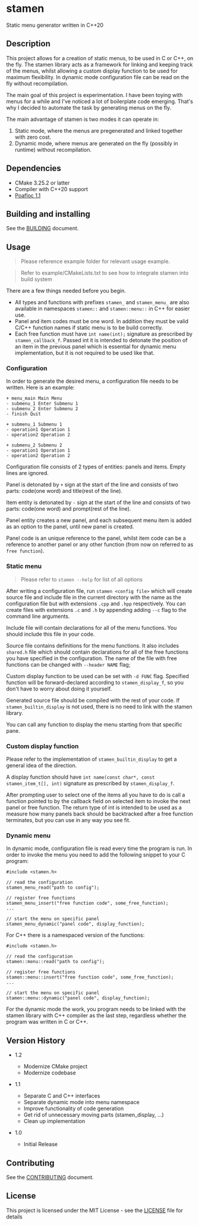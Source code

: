 # stamen

Static menu generator written in C++20

## Description

This project allows for a creation of static menus, to be used in C or C++, on
the fly. The stamen library acts as a framework for linking and keeping track
of the menus, whilst allowing a custom display function to be used for maximum
flexibility. In dynamic mode configuration file can be read on the fly without
recompilation.

The main goal of this project is experimentation. I have been toying with menus
for a while and I've noticed a lot of boilerplate code emerging.  That's why I
decided to automate the task by generating menus on the fly.

The main advantage of stamen is two modes it can operate in:
1) Static mode, where the menus are pregenerated and linked together with zero cost.
2) Dynamic mode, where menus are generated on the fly (possibly in runtime) without recompilation.


## Dependencies

* CMake 3.25.2 or latter
* Compiler with C++20 support
* [Poafloc 1.1](https://github.com/DimitrijeDobrota/poafloc)


## Building and installing

See the [BUILDING](BUILDING.md) document.


## Usage

> Please reference example folder for relevant usage example.

> Refer to example/CMakeLists.txt to see how to integrate stamen into build system

There are a few things needed before you begin.

* All types and functions with prefixes `stamen_` and `stamen_menu_` are also
available in namespaces `stamen::` and `stamen::menu::` in C++ for easier use.
* Panel and item codes must be one word. In addition they must be valid C/C++
function names if static menu is to be build correctly.
* Each free function must have `int name(int);` signature as prescribed by
`stamen_callback_f`. Passed int it is intended to detonate the position of an
item in the previous panel which is essential for dynamic menu implementation,
but it is not required to be used like that.

### Configuration

In order to generate the desired menu, a configuration file needs to be
written. Here is an example:
```
+ menu_main Main Menu
- submenu_1 Enter Submenu 1
- submenu_2 Enter Submenu 2
- finish Quit

+ submenu_1 Submenu 1
- operation1 Operation 1
- operation2 Operation 2

+ submenu_2 Submenu 2
- operation1 Operation 1
- operation2 Operation 2
```

Configuration file consists of 2 types of entities: panels and items. Empty
lines are ignored.

Panel is detonated by `+` sign at the start of the line and consists of two
parts: code(one word) and title(rest of the line).

Item entity is detonated by `-` sign at the start of the line and consists of
two parts: code(one word) and prompt(rest of the line).

Panel entity creates a new panel, and each subsequent menu item is added as an
option to the panel, until new panel is created.

Panel code is an unique reference to the panel, whilst item code can be a
reference to another panel or any other function (from now on referred to as
`free function`).


### Static menu

> Please refer to `stamen --help` for list of all options

After writing a configuration file, run `stamen <config file>` which
will create source file and include file in the current directory with the name
as the configuration file but with extensions `.cpp` and `.hpp` respectively.
You can create  files with extensions `.c` and `.h` by appending adding `--c`
flag to the command line arguments.

Include file will contain declarations for all of the menu functions. You
should include this file in your code.

Source file contains definitions for the menu functions. It also includes
`shared.h` file which should contain declarations for all of the free functions
you have specified in the configuration. The name of the file with free functions
can be changed with `--header NAME` flag;

Custom display function to be used can be set with `-d FUNC` flag. Specified
function will be forward-declared according to `stamen_display_f`, so you
don't have to worry about doing it yourself.

Generated source file should be compiled with the rest of your code. If 
`stamen_builtin_display` is not used, there is no need to link with the stamen library.

You can call any function to display the menu starting from that specific pane.


### Custom display function

Please refer to the implementation of `stamen_builtin_display` to get a general
idea of the direction.

A display function should have `int name(const char*, const stamen_item_t[], int)`
signature as prescribed by `stamen_display_f`.

After prompting user to select one of the items all you have to do is call a
function pointed to by the callback field on selected item to invoke the next
panel or free function. The return type of int is intended to be used as a
measure how many panels back should be backtracked after a free function
terminates, but you can use in any way you see fit.


### Dynamic menu

In dynamic mode, configuration file is read every time the program is run. In
order to invoke the menu you need to add the following snippet to your C
program:

```
#include <stamen.h>

// read the configuration
stamen_menu_read("path to config");

// register free functions
stamen_menu_insert("free function code", some_free_function);
...

// start the menu on specific panel
stamen_menu_dynamic("panel code", display_function);
```

For C++ there is a namespaced version of the functions:
```
#include <stamen.h>

// read the configuration
stamen::menu::read("path to config");

// register free functions
stamen::menu::insert("free function code", some_free_function);
...

// start the menu on specific panel
stamen::menu::dynamic("panel code", display_function);
```

For the dynamic mode the work, you program needs to be linked with the stamen
library with C++ compiler as the last step, regardless whether the program was
written in C or C++.


## Version History

- 1.2
    * Modernize CMake project
    * Modernize codebase

- 1.1
    * Separate C and C++ interfaces
    * Separate dynamic mode into menu namespace
    * Improve functionality of code generation
    * Get rid of unnecessary moving parts (stamen_display, ...)
    * Clean up implementation

- 1.0
    * Initial Release


## Contributing

See the [CONTRIBUTING](CONTRIBUTING.md) document.


## License

This project is licensed under the MIT License -
see the [LICENSE](LICENSE.md) file for details


